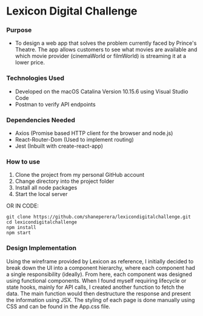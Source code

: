 # Lexicon Digital Challenge

### Purpose

* To design a web app that solves the problem currently faced by Prince's Theatre. The app allows customers to see what movies are available and which movie provider (cinemaWorld or filmWorld) is streaming it at a lower price. 

### Technologies Used

* Developed on the macOS Catalina Version 10.15.6 using Visual Studio Code
* Postman to verify API endpoints

### Dependencies Needed

* Axios (Promise based HTTP client for the browser and node.js)
* React-Router-Dom (Used to implement routing)
* Jest (Inbuilt with create-react-app)

### How to use

1. Clone the project from my personal GitHub account
2. Change directory into the project folder
3. Install all node packages
4. Start the local server 

OR IN CODE:

```
git clone https://github.com/shaneperera/lexicondigitalchallenge.git
cd lexicondigitalchallenge
npm install
npm start
```

### Design Implementation

Using the wireframe provided by Lexicon as reference, I initially decided to break down the UI into a component hierarchy, where each component had a single responsibility (ideally). From here, each component was designed using functional components. When I found myself requiring lifecycle or state hooks, mainly for API calls, I created another function to fetch the data. The main function would then destructure the response and present the information using JSX. The styling of each page is done manually using CSS and can be found in the App.css file. 